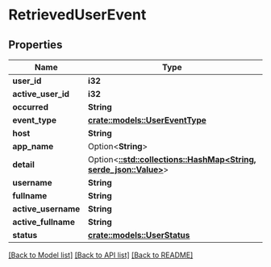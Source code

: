# RetrievedUserEvent

## Properties

Name | Type | Description | Notes
------------ | ------------- | ------------- | -------------
**user_id** | **i32** |  | 
**active_user_id** | **i32** |  | 
**occurred** | **String** |  | 
**event_type** | [**crate::models::UserEventType**](UserEventType.md) |  | 
**host** | **String** |  | 
**app_name** | Option<**String**> |  | 
**detail** | Option<[**::std::collections::HashMap<String, serde_json::Value>**](serde_json::Value.md)> |  | 
**username** | **String** |  | 
**fullname** | **String** |  | 
**active_username** | **String** |  | 
**active_fullname** | **String** |  | 
**status** | [**crate::models::UserStatus**](UserStatus.md) |  | 

[[Back to Model list]](../README.md#documentation-for-models) [[Back to API list]](../README.md#documentation-for-api-endpoints) [[Back to README]](../README.md)


